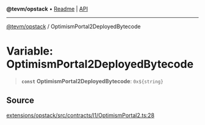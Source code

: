 **@tevm/opstack** • [Readme](../README.md) \| [API](../globals.md)

***

[@tevm/opstack](../README.md) / OptimismPortal2DeployedBytecode

# Variable: OptimismPortal2DeployedBytecode

> **`const`** **OptimismPortal2DeployedBytecode**: ```0x${string}```

## Source

[extensions/opstack/src/contracts/l1/OptimismPortal2.ts:28](https://github.com/evmts/tevm-monorepo/blob/main/extensions/opstack/src/contracts/l1/OptimismPortal2.ts#L28)
